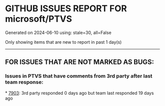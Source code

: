 
# GITHUB ISSUES REPORT FOR microsoft/PTVS


Generated on 2024-06-10 using: stale=30, all=False


Only showing items that are new to report in past 1 day(s)


---

## FOR ISSUES THAT ARE NOT MARKED AS BUGS:


### Issues in PTVS that have comments from 3rd party after last team response:


\* [7903](https://github.com/microsoft/PTVS/issues/7903 "An Unexpected error occurred"): 3rd party responded 0 days ago but team last responded 19 days ago
